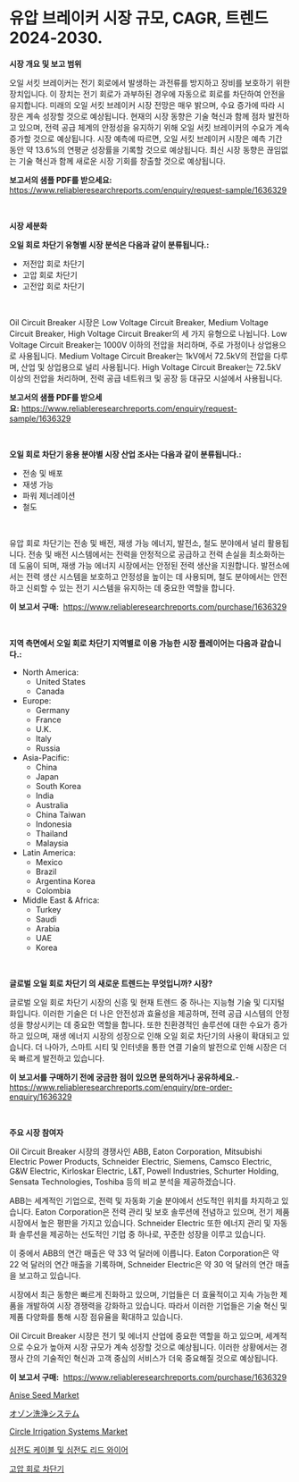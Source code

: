 <p><h1>유압 브레이커 시장 규모, CAGR, 트렌드 2024-2030.</h1></p><p><strong>시장 개요 및 보고 범위</strong></p>
<p><p>오일 서킷 브레이커는 전기 회로에서 발생하는 과전류를 방지하고 장비를 보호하기 위한 장치입니다. 이 장치는 전기 회로가 과부하된 경우에 자동으로 회로를 차단하여 안전을 유지합니다. 미래의 오일 서킷 브레이커 시장 전망은 매우 밝으며, 수요 증가에 따라 시장은 계속 성장할 것으로 예상됩니다. 현재의 시장 동향은 기술 혁신과 함께 점차 발전하고 있으며, 전력 공급 체계의 안정성을 유지하기 위해 오일 서킷 브레이커의 수요가 계속 증가할 것으로 예상됩니다. 시장 예측에 따르면, 오일 서킷 브레이커 시장은 예측 기간 동안 약 13.6%의 연평균 성장률을 기록할 것으로 예상됩니다. 최신 시장 동향은 끊임없는 기술 혁신과 함께 새로운 시장 기회를 창출할 것으로 예상됩니다.</p></p>
<p><strong>보고서의 샘플 PDF를 받으세요:</strong> <a href="https://www.reliableresearchreports.com/enquiry/request-sample/1636329">https://www.reliableresearchreports.com/enquiry/request-sample/1636329</a></p>
<p>&nbsp;</p>
<p><strong>시장 세분화</strong></p>
<p><strong>오일 회로 차단기 유형별 시장 분석은 다음과 같이 분류됩니다.:</strong></p>
<p><ul><li>저전압 회로 차단기</li><li>고압 회로 차단기</li><li>고전압 회로 차단기</li></ul></p>
<p>&nbsp;</p>
<p><p>Oil Circuit Breaker 시장은 Low Voltage Circuit Breaker, Medium Voltage Circuit Breaker, High Voltage Circuit Breaker의 세 가지 유형으로 나뉩니다. Low Voltage Circuit Breaker는 1000V 이하의 전압을 처리하며, 주로 가정이나 상업용으로 사용됩니다. Medium Voltage Circuit Breaker는 1kV에서 72.5kV의 전압을 다루며, 산업 및 상업용으로 널리 사용됩니다. High Voltage Circuit Breaker는 72.5kV 이상의 전압을 처리하며, 전력 공급 네트워크 및 공장 등 대규모 시설에서 사용됩니다.</p></p>
<p><strong>보고서의 샘플 PDF를 받으세요:</strong>&nbsp;<a href="https://www.reliableresearchreports.com/enquiry/request-sample/1636329">https://www.reliableresearchreports.com/enquiry/request-sample/1636329</a></p>
<p>&nbsp;</p>
<p><strong> 오일 회로 차단기 응용 분야별 시장 산업 조사는 다음과 같이 분류됩니다.:</strong></p>
<p><ul><li>전송 및 배포</li><li>재생 가능</li><li>파워 제너레이션</li><li>철도</li></ul></p>
<p>&nbsp;</p>
<p><p>유압 회로 차단기는 전송 및 배전, 재생 가능 에너지, 발전소, 철도 분야에서 널리 활용됩니다. 전송 및 배전 시스템에서는 전력을 안정적으로 공급하고 전력 손실을 최소화하는 데 도움이 되며, 재생 가능 에너지 시장에서는 안정된 전력 생산을 지원합니다. 발전소에서는 전력 생산 시스템을 보호하고 안정성을 높이는 데 사용되며, 철도 분야에서는 안전하고 신뢰할 수 있는 전기 시스템을 유지하는 데 중요한 역할을 합니다.</p></p>
<p><strong>이 보고서 구매:</strong>&nbsp; <a href="https://www.reliableresearchreports.com/purchase/1636329">https://www.reliableresearchreports.com/purchase/1636329</a></p>
<p>&nbsp;</p>
<p><strong>지역 측면에서 오일 회로 차단기 지역별로 이용 가능한 시장 플레이어는 다음과 같습니다.:</strong></p>
<p><ul>
    <li>
        North America:
        <ul>
            <li>United States</li>
            <li>Canada</li>
        </ul>
    </li>
    <li>
        Europe:
        <ul>
            <li>Germany</li>
            <li>France</li>
            <li>U.K.</li>
            <li>Italy</li>
            <li>Russia</li>
        </ul>
    </li>
    <li>
        Asia-Pacific:
        <ul>
            <li>China</li>
            <li>Japan</li>
            <li>South Korea</li>
            <li>India</li>
            <li>Australia</li>
            <li>China Taiwan</li>
            <li>Indonesia</li>
            <li>Thailand</li>
            <li>Malaysia</li>
        </ul>
    </li>
    <li>
        Latin America:
        <ul>
            <li>Mexico</li>
            <li>Brazil</li>
            <li>Argentina Korea</li>
            <li>Colombia</li>
        </ul>
    </li>
    <li>
        Middle East & Africa:
        <ul>
            <li>Turkey</li>
            <li>Saudi</li>
            <li>Arabia</li>
            <li>UAE</li>
            <li>Korea</li>
        </ul>
    </li>
    </ul></p>
<p>&nbsp;</p>
<p><strong>글로벌 오일 회로 차단기 의 새로운 트렌드는 무엇입니까? 시장?</strong></p>
<p><p>글로벌 오일 회로 차단기 시장의 신흥 및 현재 트렌드 중 하나는 지능형 기술 및 디지털화입니다. 이러한 기술은 더 나은 안전성과 효율성을 제공하며, 전력 공급 시스템의 안정성을 향상시키는 데 중요한 역할을 합니다. 또한 친환경적인 솔루션에 대한 수요가 증가하고 있으며, 재생 에너지 시장의 성장으로 인해 오일 회로 차단기의 사용이 확대되고 있습니다. 더 나아가, 스마트 시티 및 인터넷을 통한 연결 기술의 발전으로 인해 시장은 더욱 빠르게 발전하고 있습니다.</p></p>
<p><strong>이 보고서를 구매하기 전에 궁금한 점이 있으면 문의하거나 공유하세요.</strong>- <a href="https://www.reliableresearchreports.com/enquiry/pre-order-enquiry/1636329">https://www.reliableresearchreports.com/enquiry/pre-order-enquiry/1636329</a></p>
<p>&nbsp;</p>
<p><strong>주요 시장 참여자</strong></p>
<p><p>Oil Circuit Breaker 시장의 경쟁사인 ABB, Eaton Corporation, Mitsubishi Electric Power Products, Schneider Electric, Siemens, Camsco Electric, G&W Electric, Kirloskar Electric, L&T, Powell Industries, Schurter Holding, Sensata Technologies, Toshiba 등의 비교 분석을 제공하겠습니다. </p><p>ABB는 세계적인 기업으로, 전력 및 자동화 기술 분야에서 선도적인 위치를 차지하고 있습니다. Eaton Corporation은 전력 관리 및 보호 솔루션에 전념하고 있으며, 전기 제품 시장에서 높은 평판을 가지고 있습니다. Schneider Electric 또한 에너지 관리 및 자동화 솔루션을 제공하는 선도적인 기업 중 하나로, 꾸준한 성장을 이루고 있습니다.</p><p>이 중에서 ABB의 연간 매출은 약 33 억 달러에 이릅니다. Eaton Corporation은 약 22 억 달러의 연간 매출을 기록하며, Schneider Electric은 약 30 억 달러의 연간 매출을 보고하고 있습니다.</p><p>시장에서 최근 동향은 빠르게 진화하고 있으며, 기업들은 더 효율적이고 지속 가능한 제품을 개발하여 시장 경쟁력을 강화하고 있습니다. 따라서 이러한 기업들은 기술 혁신 및 제품 다양화를 통해 시장 점유율을 확대하고 있습니다.</p><p>Oil Circuit Breaker 시장은 전기 및 에너지 산업에 중요한 역할을 하고 있으며, 세계적으로 수요가 높아져 시장 규모가 계속 성장할 것으로 예상됩니다. 이러한 상황에서는 경쟁사 간의 기술적인 혁신과 고객 중심의 서비스가 더욱 중요해질 것으로 예상됩니다.</p></p>
<p><strong>이 보고서 구매:</strong>&nbsp;&nbsp;<a href="https://www.reliableresearchreports.com/purchase/1636329">https://www.reliableresearchreports.com/purchase/1636329</a></p>
<p><p><a href="https://issuu.com/reportprime-2/docs/anise-seed-market-size-2030.pptx">Anise Seed Market</a></p><p><a href="https://medium.com/@hattietromp/%E3%82%AA%E3%82%BE%E3%83%B3%E3%82%A6%E3%82%A9%E3%83%83%E3%82%B7%E3%83%A3%E3%83%BC%E3%82%B7%E3%82%B9%E3%83%86%E3%83%A0%E3%81%AE%E5%B8%82%E5%A0%B4%E5%8B%95%E5%90%91%E3%81%A8%E5%B8%82%E5%A0%B4%E5%88%86%E6%9E%90%E3%81%AF-2024%E5%B9%B4%E3%81%8B%E3%82%892031%E5%B9%B4%E3%81%BE%E3%81%A7%E3%81%AE%E6%9C%9F%E9%96%93%E3%81%AB%E4%BA%88%E6%B8%AC%E3%81%95%E3%82%8C%E3%81%A6%E3%81%84%E3%81%BE%E3%81%99-474f9ad6e74e">オゾン洗浄システム</a></p><p><a href="https://issuu.com/reportprime-2/docs/circle-irrigation-systems-market-size-2030.pptx">Circle Irrigation Systems Market</a></p><p><a href="https://github.com/lkwggful07722/Market-Research-Report-List-1/blob/main/59024417713.md">심전도 케이블 및 심전도 리드 와이어</a></p><p><a href="https://github.com/ZacharyScthmitt4465/Market-Research-Report-List-1/blob/main/25471357714.md">고압 회로 차단기</a></p></p>
